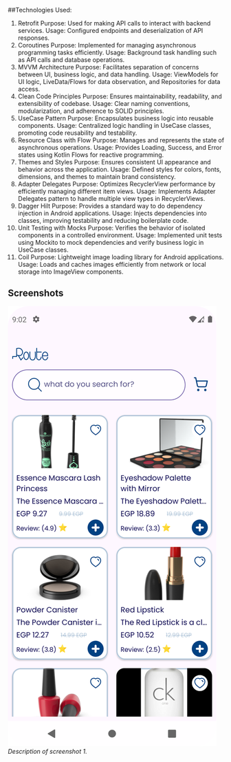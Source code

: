 ##Technologies Used:
1. Retrofit
   Purpose: Used for making API calls to interact with backend services.
   Usage: Configured endpoints and deserialization of API responses.
2. Coroutines
   Purpose: Implemented for managing asynchronous programming tasks efficiently.
   Usage: Background task handling such as API calls and database operations.
3. MVVM Architecture
   Purpose: Facilitates separation of concerns between UI, business logic, and data handling.
   Usage: ViewModels for UI logic, LiveData/Flows for data observation, and Repositories for data access.
4. Clean Code Principles
   Purpose: Ensures maintainability, readability, and extensibility of codebase.
   Usage: Clear naming conventions, modularization, and adherence to SOLID principles.
5. UseCase Pattern
   Purpose: Encapsulates business logic into reusable components.
   Usage: Centralized logic handling in UseCase classes, promoting code reusability and testability.
6. Resource Class with Flow
   Purpose: Manages and represents the state of asynchronous operations.
   Usage: Provides Loading, Success, and Error states using Kotlin Flows for reactive programming.
7. Themes and Styles
   Purpose: Ensures consistent UI appearance and behavior across the application.
   Usage: Defined styles for colors, fonts, dimensions, and themes to maintain brand consistency.
8. Adapter Delegates
   Purpose: Optimizes RecyclerView performance by efficiently managing different item views.
   Usage: Implements Adapter Delegates pattern to handle multiple view types in RecyclerViews.
9. Dagger Hilt
   Purpose: Provides a standard way to do dependency injection in Android applications.
   Usage: Injects dependencies into classes, improving testability and reducing boilerplate code.
10. Unit Testing with Mocks
    Purpose: Verifies the behavior of isolated components in a controlled environment.
    Usage: Implemented unit tests using Mockito to mock dependencies and verify business logic in UseCase classes.
11. Coil
    Purpose: Lightweight image loading library for Android applications.
    Usage: Loads and caches images efficiently from network or local storage into ImageView components.

## Screenshots
![Screenshot 1](screenshots/Screenshot_20240713_221010.png)
*Description of screenshot 1.*

